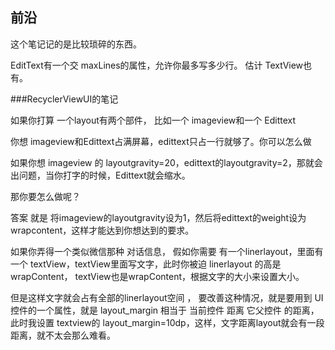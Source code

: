 ## 前沿

这个笔记记的是比较琐碎的东西。



EditText有一个交 maxLines的属性，允许你最多写多少行。 估计 TextView也有。





###RecyclerViewUI的笔记

如果你打算  一个layout有两个部件， 比如一个 imageview和一个  Edittext

你想 imageview和Edittext占满屏幕，edittext只占一行就够了。你可以怎么做

如果你想  imageview 的 layoutgravity=20，edittext的layoutgravity=2，那就会出问题，当你打字的时候，Edittext就会缩水。

那你要怎么做呢？

答案 就是  将imageview的layoutgravity设为1，然后将edittext的weight设为 wrapcontent，这样才能达到你想达到的要求。





如果你弄得一个类似微信那种 对话信息， 假如你需要 有一个linerlayout，里面有一个 textView，textView里面写文字，此时你被迫   linerlayout 的高是  wrapContent， textView也是wrapContent，根据文字的大小来设置大小。     

但是这样文字就会占有全部的linerlayout空间 ， 要改善这种情况，就是要用到   UI控件的一个属性，就是   layout_margin  相当于   当前控件 距离  它父控件 的距离，此时我设置 textview的 layout_margin=10dp，这样，文字距离layout就会有一段距离，就不太会那么难看。